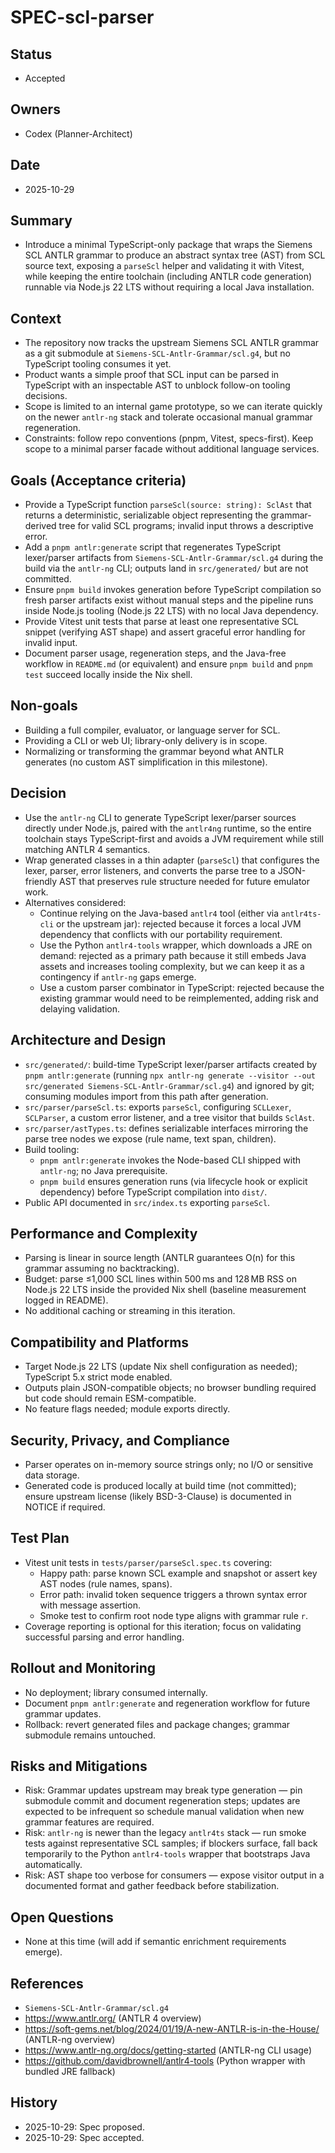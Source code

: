 # SPEC-scl-parser

## Status

- Accepted

## Owners

- Codex (Planner-Architect)

## Date

- 2025-10-29

## Summary

- Introduce a minimal TypeScript-only package that wraps the Siemens SCL ANTLR grammar to produce an abstract syntax tree (AST) from SCL source text, exposing a `parseScl` helper and validating it with Vitest, while keeping the entire toolchain (including ANTLR code generation) runnable via Node.js 22 LTS without requiring a local Java installation.

## Context

- The repository now tracks the upstream Siemens SCL ANTLR grammar as a git submodule at `Siemens-SCL-Antlr-Grammar/scl.g4`, but no TypeScript tooling consumes it yet.
- Product wants a simple proof that SCL input can be parsed in TypeScript with an inspectable AST to unblock follow-on tooling decisions.
- Scope is limited to an internal game prototype, so we can iterate quickly on the newer `antlr-ng` stack and tolerate occasional manual grammar regeneration.
- Constraints: follow repo conventions (pnpm, Vitest, specs-first). Keep scope to a minimal parser facade without additional language services.

## Goals (Acceptance criteria)

- Provide a TypeScript function `parseScl(source: string): SclAst` that returns a deterministic, serializable object representing the grammar-derived tree for valid SCL programs; invalid input throws a descriptive error.
- Add a `pnpm antlr:generate` script that regenerates TypeScript lexer/parser artifacts from `Siemens-SCL-Antlr-Grammar/scl.g4` during the build via the `antlr-ng` CLI; outputs land in `src/generated/` but are not committed.
- Ensure `pnpm build` invokes generation before TypeScript compilation so fresh parser artifacts exist without manual steps and the pipeline runs inside Node.js tooling (Node.js 22 LTS) with no local Java dependency.
- Provide Vitest unit tests that parse at least one representative SCL snippet (verifying AST shape) and assert graceful error handling for invalid input.
- Document parser usage, regeneration steps, and the Java-free workflow in `README.md` (or equivalent) and ensure `pnpm build` and `pnpm test` succeed locally inside the Nix shell.

## Non-goals

- Building a full compiler, evaluator, or language server for SCL.
- Providing a CLI or web UI; library-only delivery is in scope.
- Normalizing or transforming the grammar beyond what ANTLR generates (no custom AST simplification in this milestone).

## Decision

- Use the `antlr-ng` CLI to generate TypeScript lexer/parser sources directly under Node.js, paired with the `antlr4ng` runtime, so the entire toolchain stays TypeScript-first and avoids a JVM requirement while still matching ANTLR 4 semantics.
- Wrap generated classes in a thin adapter (`parseScl`) that configures the lexer, parser, error listeners, and converts the parse tree to a JSON-friendly AST that preserves rule structure needed for future emulator work.
- Alternatives considered:
  - Continue relying on the Java-based `antlr4` tool (either via `antlr4ts-cli` or the upstream jar): rejected because it forces a local JVM dependency that conflicts with our portability requirement.
  - Use the Python `antlr4-tools` wrapper, which downloads a JRE on demand: rejected as a primary path because it still embeds Java assets and increases tooling complexity, but we can keep it as a contingency if `antlr-ng` gaps emerge.
  - Use a custom parser combinator in TypeScript: rejected because the existing grammar would need to be reimplemented, adding risk and delaying validation.

## Architecture and Design

- `src/generated/`: build-time TypeScript lexer/parser artifacts created by `pnpm antlr:generate` (running `npx antlr-ng generate --visitor --out src/generated Siemens-SCL-Antlr-Grammar/scl.g4`) and ignored by git; consuming modules import from this path after generation.
- `src/parser/parseScl.ts`: exports `parseScl`, configuring `SCLLexer`, `SCLParser`, a custom error listener, and a tree visitor that builds `SclAst`.
- `src/parser/astTypes.ts`: defines serializable interfaces mirroring the parse tree nodes we expose (rule name, text span, children).
- Build tooling:
  - `pnpm antlr:generate` invokes the Node-based CLI shipped with `antlr-ng`; no Java prerequisite.
  - `pnpm build` ensures generation runs (via lifecycle hook or explicit dependency) before TypeScript compilation into `dist/`.
- Public API documented in `src/index.ts` exporting `parseScl`.

## Performance and Complexity

- Parsing is linear in source length (ANTLR guarantees O(n) for this grammar assuming no backtracking).
- Budget: parse ≤1,000 SCL lines within 500 ms and 128 MB RSS on Node.js 22 LTS inside the provided Nix shell (baseline measurement logged in README).
- No additional caching or streaming in this iteration.

## Compatibility and Platforms

- Target Node.js 22 LTS (update Nix shell configuration as needed); TypeScript 5.x strict mode enabled.
- Outputs plain JSON-compatible objects; no browser bundling required but code should remain ESM-compatible.
- No feature flags needed; module exports directly.

## Security, Privacy, and Compliance

- Parser operates on in-memory source strings only; no I/O or sensitive data storage.
- Generated code is produced locally at build time (not committed); ensure upstream license (likely BSD-3-Clause) is documented in NOTICE if required.

## Test Plan

- Vitest unit tests in `tests/parser/parseScl.spec.ts` covering:
  - Happy path: parse known SCL example and snapshot or assert key AST nodes (rule names, spans).
  - Error path: invalid token sequence triggers a thrown syntax error with message assertion.
  - Smoke test to confirm root node type aligns with grammar rule `r`.
- Coverage reporting is optional for this iteration; focus on validating successful parsing and error handling.

## Rollout and Monitoring

- No deployment; library consumed internally.
- Document `pnpm antlr:generate` and regeneration workflow for future grammar updates.
- Rollback: revert generated files and package changes; grammar submodule remains untouched.

## Risks and Mitigations

- Risk: Grammar updates upstream may break type generation — pin submodule commit and document regeneration steps; updates are expected to be infrequent so schedule manual validation when new grammar features are required.
- Risk: `antlr-ng` is newer than the legacy `antlr4ts` stack — run smoke tests against representative SCL samples; if blockers surface, fall back temporarily to the Python `antlr4-tools` wrapper that bootstraps Java automatically.
- Risk: AST shape too verbose for consumers — expose visitor output in a documented format and gather feedback before stabilization.

## Open Questions

- None at this time (will add if semantic enrichment requirements emerge).

## References

- `Siemens-SCL-Antlr-Grammar/scl.g4`
- https://www.antlr.org/ (ANTLR 4 overview)
- https://soft-gems.net/blog/2024/01/19/A-new-ANTLR-is-in-the-House/ (ANTLR-ng overview)
- https://www.antlr-ng.org/docs/getting-started (ANTLR-ng CLI usage)
- https://github.com/davidbrownell/antlr4-tools (Python wrapper with bundled JRE fallback)

## History

- 2025-10-29: Spec proposed.
- 2025-10-29: Spec accepted.
